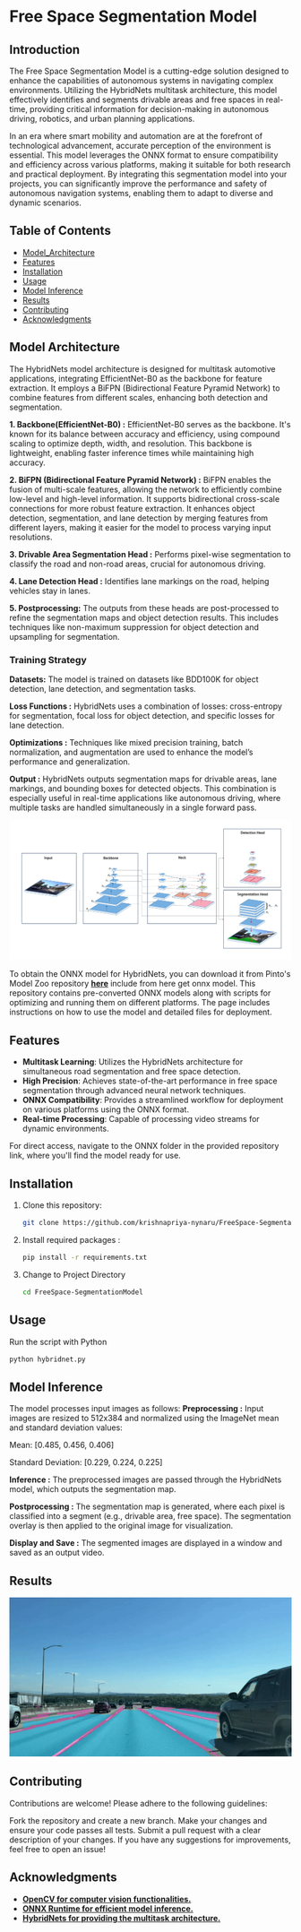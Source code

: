 # Free Space Segmentation Model

## Introduction
The Free Space Segmentation Model is a cutting-edge solution designed to enhance the capabilities of autonomous systems in navigating complex environments. Utilizing the HybridNets multitask architecture, this model effectively identifies and segments drivable areas and free spaces in real-time, providing critical information for decision-making in autonomous driving, robotics, and urban planning applications.

In an era where smart mobility and automation are at the forefront of technological advancement, accurate perception of the environment is essential. This model leverages the ONNX format to ensure compatibility and efficiency across various platforms, making it suitable for both research and practical deployment. By integrating this segmentation model into your projects, you can significantly improve the performance and safety of autonomous navigation systems, enabling them to adapt to diverse and dynamic scenarios.


## Table of Contents
- [Model_Architecture](#model-architecture)
- [Features](#features)
- [Installation](#installation)
- [Usage](#usage)
- [Model Inference](#model-inference)
- [Results](#results)
- [Contributing](#contributing)
- [Acknowledgments](#acknowledgments)

## Model Architecture
The HybridNets model architecture is designed for multitask automotive applications, integrating EfficientNet-B0 as the backbone for feature extraction. It employs a BiFPN (Bidirectional Feature Pyramid Network) to combine features from different scales, enhancing both detection and segmentation. 

**1. Backbone(EfficientNet-B0) :** EfficientNet-B0 serves as the backbone. It's known for its balance between accuracy and efficiency, using compound scaling to optimize depth, width, and resolution.
This backbone is lightweight, enabling faster inference times while maintaining high accuracy.

**2. BiFPN (Bidirectional Feature Pyramid Network) :**
BiFPN enables the fusion of multi-scale features, allowing the network to efficiently combine low-level and high-level information. It supports bidirectional cross-scale connections for more robust feature extraction.
It enhances object detection, segmentation, and lane detection by merging features from different layers, making it easier for the model to process varying input resolutions.

**3. Drivable Area Segmentation Head :** Performs pixel-wise segmentation to classify the road and non-road areas, crucial for autonomous driving.

**4. Lane Detection Head :** Identifies lane markings on the road, helping vehicles stay in lanes.

**5. Postprocessing:** The outputs from these heads are post-processed to refine the segmentation maps and object detection results. This includes techniques like non-maximum suppression for object detection and upsampling for segmentation.
### **Training Strategy**
**Datasets:** The model is trained on datasets like BDD100K for object detection, lane detection, and segmentation tasks.

**Loss Functions :** HybridNets uses a combination of losses: cross-entropy for segmentation, focal loss for object detection, and specific losses for lane detection.

**Optimizations :** Techniques like mixed precision training, batch normalization, and augmentation are used to enhance the model’s performance and generalization.

**Output :** HybridNets outputs segmentation maps for drivable areas, lane markings, and bounding boxes for detected objects. This combination is especially useful in real-time applications like autonomous driving, where multiple tasks are handled simultaneously in a single forward pass.

![alt text](https://github.com/krishnapriya-nynaru/FreeSpace-SegmentationModel/blob/main/FreeSpace_Segmentation_Model/images/image.png)

To obtain the ONNX model for HybridNets, you can download it from Pinto's Model Zoo repository [**here**](https://github.com/PINTO0309/PINTO_model_zoo/tree/main/276_HybridNets) include from here get onnx model. This repository contains pre-converted ONNX models along with scripts for optimizing and running them on different platforms. The page includes instructions on how to use the model and detailed files for deployment.
## Features
- **Multitask Learning**: Utilizes the HybridNets architecture for simultaneous road segmentation and free space detection.
- **High Precision**: Achieves state-of-the-art performance in free space segmentation through advanced neural network techniques.
- **ONNX Compatibility**: Provides a streamlined workflow for deployment on various platforms using the ONNX format.
- **Real-time Processing**: Capable of processing video streams for dynamic environments.

For direct access, navigate to the ONNX folder in the provided repository link, where you'll find the model ready for use.
## Installation
1. Clone this repository:
   ```bash
   git clone https://github.com/krishnapriya-nynaru/FreeSpace-SegmentationModel.git
2. Install required packages :
    ```bash
    pip install -r requirements.txt
3. Change to Project Directory
    ```bash
    cd FreeSpace-SegmentationModel

## Usage
Run the script with Python
```bash
python hybridnet.py
```
## Model Inference
The model processes input images as follows:
**Preprocessing :** Input images are resized to 512x384 and normalized using the ImageNet mean and standard deviation values:

Mean: [0.485, 0.456, 0.406]

Standard Deviation: [0.229, 0.224, 0.225]

**Inference :** The preprocessed images are passed through the HybridNets model, which outputs the segmentation map.

**Postprocessing :** The segmentation map is generated, where each pixel is classified into a segment (e.g., drivable area, free space). The segmentation overlay is then applied to the original image for visualization.

**Display and Save :** The segmented images are displayed in a window and saved as an output video.

## Results
![alt_text](https://github.com/krishnapriya-nynaru/FreeSpace-SegmentationModel/blob/main/FreeSpace_Segmentation_Model/outputs/out.gif)

## Contributing
Contributions are welcome! Please adhere to the following guidelines:

Fork the repository and create a new branch.
Make your changes and ensure your code passes all tests.
Submit a pull request with a clear description of your changes.
If you have any suggestions for improvements, feel free to open an issue!

## Acknowledgments

- [**OpenCV for computer vision functionalities.**](https://opencv.org/)
- [**ONNX Runtime for efficient model inference.**](https://onnxruntime.ai/)
- [**HybridNets for providing the multitask architecture.**](https://github.com/datvuthanh/HybridNets)